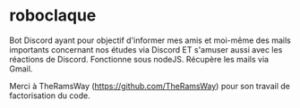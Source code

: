 # roboclaque
Bot Discord ayant pour objectif d'informer mes amis et moi-même des mails importants concernant nos études via Discord ET s'amuser aussi avec les réactions de Discord.
Fonctionne sous nodeJS.
Récupère les mails via Gmail.

Merci à TheRamsWay (https://github.com/TheRamsWay) pour son travail de factorisation du code.

